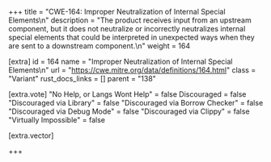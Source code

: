 +++
title = "CWE-164: Improper Neutralization of Internal Special Elements\n"
description = "The product receives input from an upstream component, but it does not neutralize or incorrectly neutralizes internal special elements that could be interpreted in unexpected ways when they are sent to a downstream component.\n"
weight = 164

[extra]
id = 164
name = "Improper Neutralization of Internal Special Elements\n"
url = "https://cwe.mitre.org/data/definitions/164.html"
class = "Variant"
rust_docs_links = []
parent = "138"

[extra.vote]
"No Help, or Langs Wont Help" = false
Discouraged = false
"Discouraged via Library" = false
"Discouraged via Borrow Checker" = false
"Discouraged via Debug Mode" = false
"Discouraged via Clippy" = false
"Virtually Impossible" = false

[extra.vector]

+++